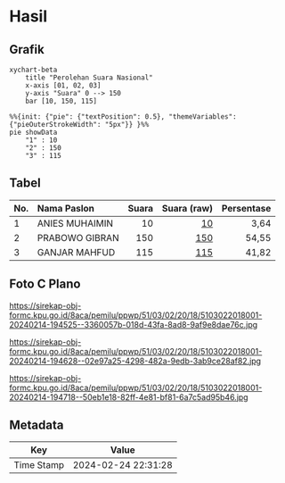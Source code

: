 # Hasil

## Grafik

```mermaid
xychart-beta
    title "Perolehan Suara Nasional"
    x-axis [01, 02, 03]
    y-axis "Suara" 0 --> 150
    bar [10, 150, 115]
```

```mermaid
%%{init: {"pie": {"textPosition": 0.5}, "themeVariables": {"pieOuterStrokeWidth": "5px"}} }%%
pie showData
    "1" : 10
    "2" : 150
    "3" : 115
```

## Tabel

| No. | Nama Paslon    | Suara | Suara (raw) | Persentase |
|:--- |:-------------- | -----:| -----------:| ----------:|
| 1   | ANIES MUHAIMIN | 10    | [10][p-1]   | 3,64       |
| 2   | PRABOWO GIBRAN | 150   | [150][p-2]  | 54,55      |
| 3   | GANJAR MAHFUD  | 115   | [115][p-3]  | 41,82      |


[p-1]: https://github.com/gigit-pemilu/pemilu-2024/blob/main/pilpres/hitung-suara/sub/51-bali/sub/03-badung/sub/02-mengwi/sub/2018-pererenan/sub/001-tps/sub/paslon-1.txt
[p-2]: https://github.com/gigit-pemilu/pemilu-2024/blob/main/pilpres/hitung-suara/sub/51-bali/sub/03-badung/sub/02-mengwi/sub/2018-pererenan/sub/001-tps/sub/paslon-2.txt
[p-3]: https://github.com/gigit-pemilu/pemilu-2024/blob/main/pilpres/hitung-suara/sub/51-bali/sub/03-badung/sub/02-mengwi/sub/2018-pererenan/sub/001-tps/sub/paslon-3.txt

## Foto C Plano

https://sirekap-obj-formc.kpu.go.id/8aca/pemilu/ppwp/51/03/02/20/18/5103022018001-20240214-194525--3360057b-018d-43fa-8ad8-9af9e8dae76c.jpg

https://sirekap-obj-formc.kpu.go.id/8aca/pemilu/ppwp/51/03/02/20/18/5103022018001-20240214-194628--02e97a25-4298-482a-9edb-3ab9ce28af82.jpg

https://sirekap-obj-formc.kpu.go.id/8aca/pemilu/ppwp/51/03/02/20/18/5103022018001-20240214-194718--50eb1e18-82ff-4e81-bf81-6a7c5ad95b46.jpg


## Metadata

| Key        | Value               |
| ---------- | ------------------- |
| Time Stamp | 2024-02-24 22:31:28 |



